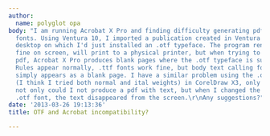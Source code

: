 ```yaml
---
author:
  name: polyglot opa
body: "I am running Acrobat X Pro and finding difficulty generating pdf's with .otf
  fonts. Using Ventura 10, I imported a publication created in Ventura 8 on a new
  desktop on which I'd just installed an .otf typeface. The program renders the typeface
  fine on screen, will print to a physical printer, but when trying to generate a
  pdf, Acrobat X Pro produces blank pages where the .otf typeface is supposed to appear.
  Rules appear normally, .ttf fonts work fine, but body text calling for an .otf font
  simply appears as a blank page. I have a similar problem using the .otf typeface
  (I think I tried both normal and ital weights) in CorelDraw X3, only in this application,
  not only could I not produce a pdf with text, but when I changed the text to the
  .otf font, the text disappeared from the screen.\r\nAny suggestions?"
date: '2013-03-26 19:13:36'
title: OTF and Acrobat incompatibility?

---
```

